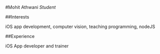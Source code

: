 #Mohit Athwani
*Student*

##Interests

iOS app development, computer vision, teaching programming, nodeJS

##Experience

iOS App developer and trainer
